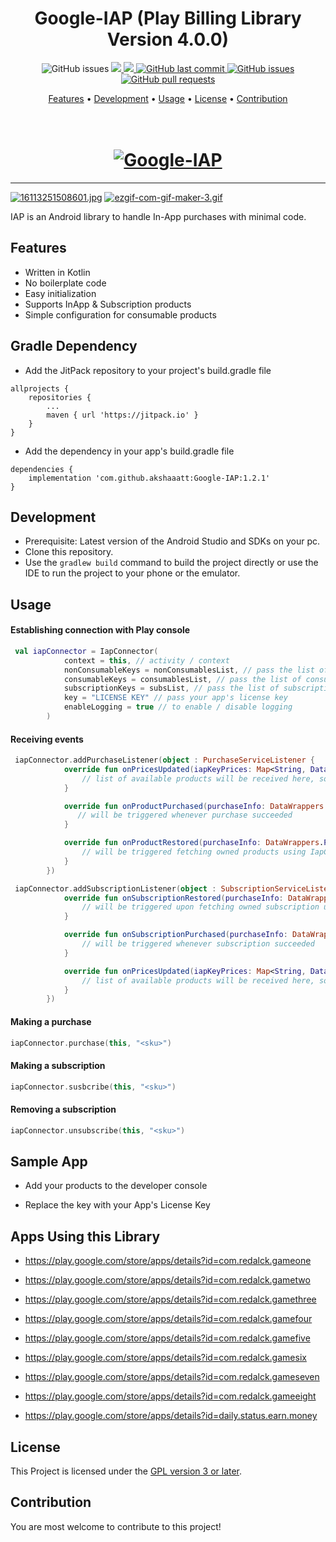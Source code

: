 <h1 align="center">Google-IAP (Play Billing Library Version 4.0.0)</h1>

<p align="center">
    <img src="https://jitpack.io/v/akshaaatt/Cropper.svg?style=flat-square&logo=github&logoColor=white"
         alt="GitHub issues">
    <a href="https://jitpack.io/#akshaaatt/Cropper">
    <img src="https://PlayBadges.pavi2410.me/badge/downloads?id=com.redalck.gameone">
    <img src="https://PlayBadges.pavi2410.me/badge/ratings?id=com.redalck.gameone">
    <a href="https://github.com/akshaaatt/Google-IAP/commits/master">
    <img src="https://img.shields.io/github/last-commit/akshaaatt/Google-IAP.svg?style=flat-square&logo=github&logoColor=white"
         alt="GitHub last commit">
    <a href="https://github.com/akshaaatt/Google-IAP/issues">
    <img src="https://img.shields.io/github/issues-raw/akshaaatt/Google-IAP.svg?style=flat-square&logo=github&logoColor=white"
         alt="GitHub issues">
    <a href="https://github.com/akshaaatt/Google-IAP/pulls">
    <img src="https://img.shields.io/github/issues-pr-raw/akshaaatt/Google-IAP.svg?style=flat-square&logo=github&logoColor=white"
         alt="GitHub pull requests">
</p>
      
<p align="center">
  <a href="#features">Features</a> •
  <a href="#development">Development</a> •
  <a href="#usage">Usage</a> •
  <a href="#license">License</a> •
  <a href="#contribution">Contribution</a>
</p>

<h1 align="center">
  <br>
  <a href="https://github.com/akshaaatt/Google-IAP/archive/master.zip"><img src="https://i.postimg.cc/wMCccWJH/4910241.jpg" alt="Google-IAP"></a>
</h1>
	    
---

[![16113251508601.jpg](https://i.postimg.cc/2yjZh36s/16113251508601.jpg)](https://postimg.cc/hzwvqDVs)
[![ezgif-com-gif-maker-3.gif](https://i.postimg.cc/cH8xyLHG/ezgif-com-gif-maker-3.gif)](https://postimg.cc/Q9hGcs1f)

IAP is an Android library to handle In-App purchases with minimal code.

## Features

* Written in Kotlin
* No boilerplate code
* Easy initialization
* Supports InApp & Subscription products
* Simple configuration for consumable products

## Gradle Dependency

* Add the JitPack repository to your project's build.gradle file

```
allprojects {
    repositories {
        ...
        maven { url 'https://jitpack.io' }
    }
}
```

* Add the dependency in your app's build.gradle file

```
dependencies {
    implementation 'com.github.akshaaatt:Google-IAP:1.2.1'
}
```
        
## Development
	    
* Prerequisite: Latest version of the Android Studio and SDKs on your pc.
* Clone this repository.
* Use the `gradlew build` command to build the project directly or use the IDE to run the project to your phone or the emulator.

## Usage

#### Establishing connection with Play console

```kotlin
 val iapConnector = IapConnector(
            context = this, // activity / context
            nonConsumableKeys = nonConsumablesList, // pass the list of non-consumables
            consumableKeys = consumablesList, // pass the list of consumables
            subscriptionKeys = subsList, // pass the list of subscriptions
            key = "LICENSE KEY" // pass your app's license key
            enableLogging = true // to enable / disable logging
        )
```

#### Receiving events

```kotlin
 iapConnector.addPurchaseListener(object : PurchaseServiceListener {
            override fun onPricesUpdated(iapKeyPrices: Map<String, DataWrappers.SkuDetails>) {
                // list of available products will be received here, so you can update UI with prices if needed
            }

            override fun onProductPurchased(purchaseInfo: DataWrappers.PurchaseInfo) {
               // will be triggered whenever purchase succeeded
            }

            override fun onProductRestored(purchaseInfo: DataWrappers.PurchaseInfo) {
                // will be triggered fetching owned products using IapConnector
            }
        })

 iapConnector.addSubscriptionListener(object : SubscriptionServiceListener {
            override fun onSubscriptionRestored(purchaseInfo: DataWrappers.PurchaseInfo) {
                // will be triggered upon fetching owned subscription upon initialization
            }

            override fun onSubscriptionPurchased(purchaseInfo: DataWrappers.PurchaseInfo) {
                // will be triggered whenever subscription succeeded
            }

            override fun onPricesUpdated(iapKeyPrices: Map<String, DataWrappers.SkuDetails>) {
                // list of available products will be received here, so you can update UI with prices if needed
            }
        })

```

#### Making a purchase

```kotlin
iapConnector.purchase(this, "<sku>")
```

#### Making a subscription

```kotlin
iapConnector.susbcribe(this, "<sku>")
```

#### Removing a subscription

```kotlin
iapConnector.unsubscribe(this, "<sku>")
```

## Sample App

* Add your products to the developer console

* Replace the key with your App's License Key


## Apps Using this Library

* https://play.google.com/store/apps/details?id=com.redalck.gameone

* https://play.google.com/store/apps/details?id=com.redalck.gametwo

* https://play.google.com/store/apps/details?id=com.redalck.gamethree

* https://play.google.com/store/apps/details?id=com.redalck.gamefour

* https://play.google.com/store/apps/details?id=com.redalck.gamefive
	    
* https://play.google.com/store/apps/details?id=com.redalck.gamesix
	    
* https://play.google.com/store/apps/details?id=com.redalck.gameseven
	    
* https://play.google.com/store/apps/details?id=com.redalck.gameeight

* https://play.google.com/store/apps/details?id=daily.status.earn.money
	    
## License

This Project is licensed under the [GPL version 3 or later](https://www.gnu.org/licenses/gpl-3.0.html).

## Contribution

You are most welcome to contribute to this project!

